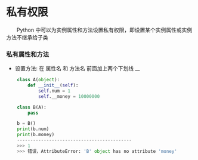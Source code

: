 # 私有权限

&emsp;&emsp;Python 中可以为实例属性和方法设置私有权限，即设置某个实例属性或实例方法不继承给子类




### 私有属性和方法
* 设置方法: 在 属性名 和 方法名 前面加上两个下划线 \_\_



```python
    class A(object):
        def __init__(self):
            self.num = 1
            self.__money = 10000000

    class B(A):
        pass

    b = B()
    print(b.num)
    print(b.money)
    -------------------------------------------
    >>> 1
    >>> 错误，AttributeError: 'B' object has no attribute 'money'

```




